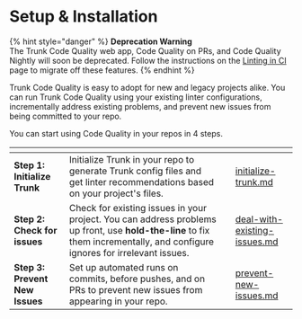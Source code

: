 # Setup & Installation

{% hint style="danger" %}
**Deprecation Warning**\
The Trunk Code Quality web app, Code Quality on PRs, and Code Quality Nightly will soon be deprecated. Follow the instructions on the [Linting in CI](prevent-new-issues.md) page to migrate off these features.
{% endhint %}

Trunk Code Quality is easy to adopt for new and legacy projects alike. You can run Trunk Code Quality using your existing linter configurations, incrementally address existing problems, and prevent new issues from being committed to your repo.

You can start using Code Quality in your repos in 4 steps.

<table data-view="cards"><thead><tr><th></th><th></th><th data-hidden></th><th data-hidden data-card-target data-type="content-ref"></th></tr></thead><tbody><tr><td><strong>Step 1: Initialize Trunk</strong></td><td>Initialize Trunk in your repo to generate Trunk config files and get linter recommendations based on your project's files.</td><td></td><td><a href="initialize-trunk.md">initialize-trunk.md</a></td></tr><tr><td><strong>Step 2: Check for issues</strong></td><td>Check for existing issues in your project. You can address problems up front, use <strong>hold-the-line</strong> to fix them incrementally, and configure ignores for irrelevant issues.     </td><td></td><td><a href="deal-with-existing-issues.md">deal-with-existing-issues.md</a></td></tr><tr><td><strong>Step 3: Prevent New Issues</strong></td><td>Set up automated runs on commits, before pushes, and on PRs to prevent new issues from appearing in your repo.</td><td></td><td><a href="prevent-new-issues.md">prevent-new-issues.md</a></td></tr></tbody></table>
